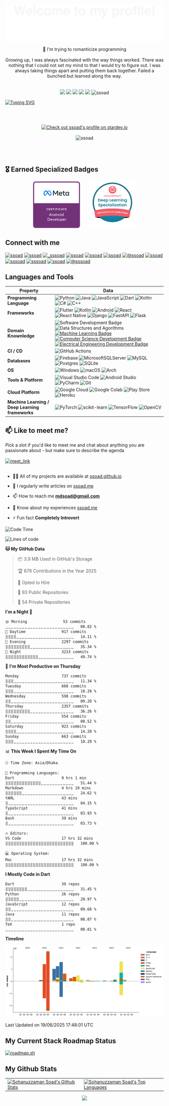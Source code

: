 ![](assets/Bottom_up.svg)
<!--   my-icons -->
<p align="center">
    💜 I'm trying to romanticize programming<br><br>
    Growing up, I was always fascinated with the way things worked. There was nothing that I could not set my mind to that I would try to figure out. I was always taking things apart and putting them back together. Failed a bunched but learned along the way.<br><br><br>
    <a href="https://github.com/ssoad/ssoad"><img src="https://img.shields.io/badge/status-updating-brightgreen.svg"></a>
    <a href="https://github.com/python/cpython"><img src="https://img.shields.io/badge/Python-3.10-FF1493.svg"></a>
    <a href="https://github.com/ssoad/ssoad/graphs/contributors"><img src="https://img.shields.io/github/contributors/ssoad/ssoad?color=blue"></a>
    <a href="https://github.com/ssoad/ssoad/stargazers"><img src="https://img.shields.io/github/stars/ssoad/ssoad.svg?logo=github"></a>
    <a href="https://github.com/ssoad/soad/network/members"><img src="https://img.shields.io/github/forks/ssoad/ssoad.svg?color=blue&logo=github"></a>
    <img src="https://komarev.com/ghpvc/?username=ssoad" alt="ssoad" />
</p>


[![Typing SVG](https://readme-typing-svg.herokuapp.com?color=%2336BCF7&center=true&vCenter=true&width=1000&lines=Hi+there+👋,+I+am+Sohanuzzaman+Soad;+Welcome+to+My+Profile!;Over+4+years+of+programming+experience;Always+learning+new+things+;Machine+learning+enthusiast+;Kaggle+community+member)](https://git.io/typing-svg)


<br>
<br>
<p align="center">
   <a href="https://stardev.io/developers/ssoad"><img alt="Check out ssoad's profile on stardev.io" src="https://stardev.io/developers/ssoad/badge/languages/locality.svg" /></a> <br><br>
    <img src="https://github-profile-trophy.vercel.app/?username=ssoad&theme=onedark&margin-w=30&margin-h=30&row=2&column=4" alt="ssoad" />
</p>

<br>
<br>


## 🎖️ Earned Specialized Badges 
 <p float="left" align="center">
<!--      <img alt="Check out ssoad's profile on stardev.io" src="https://stardev.io/developers/ssoad/badge/languages/locality.svg" />
      &nbsp;&nbsp;&nbsp;&nbsp;&nbsp; -->
  <img src="./badges/meta-android-developer-certificate.png" height="150" width="150" />
  &nbsp;&nbsp;&nbsp;&nbsp;&nbsp;
  <img src="./badges/deep-learning-specialization.png" height="150" width="150" />

  
</p>

## Connect with me
<p align="left">
<a href="https://codepen.io/ssoad" target="blank"><img align="center" src="https://img.shields.io/badge/Codepen-000000?style=for-the-badge&logo=codepen&logoColor=white" alt="ssoad" /></a>
<a href="https://dev.to/ssoad" target="blank"><img align="center" src="https://img.shields.io/badge/dev.to-0A0A0A?style=for-the-badge&logo=devdotto&logoColor=white" alt="ssoad" /></a>
<a href="https://twitter.com/_sssoad" target="blank"><img align="center" src="https://img.shields.io/badge/Twitter-1DA1F2?style=for-the-badge&logo=twitter&logoColor=white" alt="_sssoad"/></a>
<a href="https://linkedin.com/in/ssoad" target="blank"><img align="center" src="https://img.shields.io/badge/LinkedIn-0077B5?style=for-the-badge&logo=linkedin&logoColor=white" alt="ssoad"/></a>
<a href="https://stackoverflow.com/users/ssoad" target="blank"><img align="center" src="https://img.shields.io/badge/Stack_Overflow-FE7A16?style=for-the-badge&logo=stack-overflow&logoColor=white" alt="ssoad"/></a>
<a href="https://kaggle.com/ssoad" target="blank"><img align="center" src="https://img.shields.io/badge/Kaggle-20BEFF?style=for-the-badge&logo=Kaggle&logoColor=white" alt="ssoad"/></a>
<a href="https://medium.com/@ssoad" target="blank"><img align="center" src="https://img.shields.io/badge/Medium-12100E?style=for-the-badge&logo=medium&logoColor=white" alt="@ssoad" /></a>
<a href="https://www.codechef.com/users/ssoad" target="blank"><img align="center" src="https://img.shields.io/badge/-CodeChef-5B4638?style=for-the-badge&logo=CodeChef&logoColor=white" alt="ssoad" /></a>
<a href="https://www.hackerrank.com/sssoad" target="blank"><img align="center" src="https://img.shields.io/badge/-Hackerrank-2EC866?style=for-the-badge&logo=HackerRank&logoColor=white" alt="sssoad" /></a>
<a href="https://codeforces.com/profile/sssoad" target="blank"><img align="center" src="https://img.shields.io/badge/Codeforces-445f9d?style=for-the-badge&logo=Codeforces&logoColor=white" alt="sssoad" /></a>
<a href="https://www.leetcode.com/ssoad" target="blank"><img align="center" src="https://img.shields.io/badge/-LeetCode-FFA116?style=for-the-badge&logo=LeetCode&logoColor=black" alt="ssoad"/></a>
<a href="https://www.hackerearth.com/@sssoad" target="blank"><img align="center" src="https://img.shields.io/badge/HackerEarth-%232C3454.svg?&style=for-the-badge&logo=HackerEarth&logoColor=Blue" alt="@sssoad" /></a>
</p>

## Languages and Tools
| Property                                        | Data                                                                                                                                                                                                                                                                                                                                                                                                                                                                                                                                                                                                                                                                                                                                                                                                                                                                                                                                                                                                                                                                                                                                                                                                                                                                                                                                                                                                                                                                                                                                                                                                                                                                                                                                                                                                            |
|-------------------------------------------------|-----------------------------------------------------------------------------------------------------------------------------------------------------------------------------------------------------------------------------------------------------------------------------------------------------------------------------------------------------------------------------------------------------------------------------------------------------------------------------------------------------------------------------------------------------------------------------------------------------------------------------------------------------------------------------------------------------------------------------------------------------------------------------------------------------------------------------------------------------------------------------------------------------------------------------------------------------------------------------------------------------------------------------------------------------------------------------------------------------------------------------------------------------------------------------------------------------------------------------------------------------------------------------------------------------------------------------------------------------------------------------------------------------------------------------------------------------------------------------------------------------------------------------------------------------------------------------------------------------------------------------------------------------------------------------------------------------------------------------------------------------------------------------------------------------------------|
| **Programming Language**                              | ![Python](https://img.shields.io/badge/Python-14354C?style=for-the-badge&logo=python&logoColor=white) ![Java](https://img.shields.io/badge/Java-ED8B00?style=for-the-badge&logo=openjdk&logoColor=white) ![JavaScript](https://img.shields.io/badge/JavaScript-323330?style=for-the-badge&logo=javascript&logoColor=F7DF1E)  ![Dart](https://img.shields.io/badge/Dart-0175C2?style=for-the-badge&logo=dart&logoColor=white) ![Kotlin](https://img.shields.io/badge/Kotlin-0095D5?&style=for-the-badge&logo=kotlin&logoColor=white) ![C#](https://img.shields.io/badge/C%23-239120?style=for-the-badge&logo=c-sharp&logoColor=white) ![C++](https://img.shields.io/badge/C%2B%2B-00599C?style=for-the-badge&logo=c%2B%2B&logoColor=white)                                                                                                                                                                                                                                                                                                                                                                                                                                                                                                                                                                                                                                                                                                                                                                                                                                                                                                                                                                                                                                                                                                                                                                                                                                                                                             |
| **Frameworks**                              | ![Flutter](https://img.shields.io/badge/Flutter-02569B?style=for-the-badge&logo=flutter&logoColor=white) ![Kotlin](https://img.shields.io/badge/Kotlin%20JetPack%20Compose-0095D5?&style=for-the-badge&logo=kotlin&logoColor=white) ![Android](https://img.shields.io/badge/Android-3DDC84?style=for-the-badge&logo=android&logoColor=white) ![React](https://img.shields.io/badge/react-%2320232a.svg?style=for-the-badge&logo=react&logoColor=%2361DAFB) ![React Native](https://img.shields.io/badge/react_native-%2320232a.svg?style=for-the-badge&logo=react&logoColor=%2361DAFB) ![Django](https://img.shields.io/badge/Django-092E20?style=for-the-badge&logo=django&logoColor=white) ![FastAPI](https://img.shields.io/badge/FastAPI-005571?style=for-the-badge&logo=fastapi) ![Flask](https://img.shields.io/badge/flask-%23000.svg?style=for-the-badge&logo=flask&logoColor=white)
| **Domain Knownledge**                           | ![Software Development Badge](https://img.shields.io/badge/Software%20Developement-F9DC1e?style=for-the-badge&logo=Dev&logoColor=black) ![Data Structures and Agorithms](https://img.shields.io/badge/Data%20Structures%20&%20Algorithms-CC2927?style=for-the-badge&logo=Dev&logoColor=black)  [![Machine Learning Badge](https://img.shields.io/badge/-Machine%20Learning-01D277?style=for-the-badge&logoColor=white)](https://github.com/BEPb/BEPb) [![Computer Science Development Badge](https://img.shields.io/badge/-Computer%20Science-FAB040?style=for-the-badge&logoColor=white)](https://github.com/search?q=user%3ABEPb&type=Repositories) [![Electrical Engineering Development Badge](https://img.shields.io/badge/-Electrical%20Engineering-4C8CBF?style=for-the-badge&logoColor=white)](https://github.com/search?q=user%3ABEPb&type=Repositories)                                                                                                                                                                                                                                                                                                                                                                                                                                                                                                                                                                                                                                                                                                                                                                                                                                                                                                                                                                                                                                                                                      |
| **CI / CD**                                     | ![GitHub Actions](https://img.shields.io/badge/github%20actions-%232671E5.svg?style=for-the-badge&logo=githubactions&logoColor=white)                                                                                                                                                                                                                                                                                                                                                                                                                                                                                                                                                                                                                                                                                                                                                                                                                                                                                                                                                                                                                                                                                                                                                                                                                                                                                                                                                                                  |
| **Databases**                                   | ![Firebase](https://img.shields.io/badge/Firebase-039BE5?style=for-the-badge&logo=Firebase&logoColor=white) ![MicrosoftSQLServer](https://img.shields.io/badge/Microsoft%20SQL%20Server-CC2927?style=for-the-badge&logo=microsoft%20sql%20server&logoColor=white) ![MySQL](https://img.shields.io/badge/mysql-%2300f.svg?style=for-the-badge&logo=mysql&logoColor=white) ![Postgres](https://img.shields.io/badge/postgres-%23316192.svg?style=for-the-badge&logo=postgresql&logoColor=white) ![SQLite](https://img.shields.io/badge/sqlite-%2307405e.svg?style=for-the-badge&logo=sqlite&logoColor=white)                                                                                                                                                                                                                                                                                                                                                                                                                                                                                                                                                                                                                                                                                                                                                                                                                                                                                                                                             |
| **OS**                                          | ![Windows](https://img.shields.io/badge/Windows-0078D6?style=for-the-badge&logo=windows&logoColor=white)  ![macOS](https://img.shields.io/badge/mac%20os-000000?style=for-the-badge&logo=macos&logoColor=F0F0F0)  ![Arch](https://img.shields.io/badge/Arch%20Linux-1793D1?logo=arch-linux&logoColor=fff&style=for-the-badge)                                                                                                                                                                                                                                                                       |
| **Tools & Platform**                            | ![Visual Studio Code](https://img.shields.io/badge/Visual%20Studio%20Code-0078d7.svg?style=for-the-badge&logo=visual-studio-code&logoColor=white) ![Android Studio](https://img.shields.io/badge/Android%20Studio-3DDC84.svg?style=for-the-badge&logo=android-studio&logoColor=white) ![PyCharm](https://img.shields.io/badge/pycharm-143?style=for-the-badge&logo=pycharm&logoColor=black&color=black&labelColor=green) ![Git](https://img.shields.io/badge/git-%23F05033.svg?style=for-the-badge&logo=git&logoColor=white)                                                                                                                                                                                                                                                                                                                                                                                                                                                                                                                                                                                                                                                                                                                                                                                                                                                                                                                                                                                                                                                                                                                                                                                                                                                                                                                                                                                       |
| **Cloud Platform** | ![Google Cloud](https://img.shields.io/badge/GoogleCloud-%234285F4.svg?style=for-the-badge&logo=google-cloud&logoColor=white) ![Google Colab](https://img.shields.io/badge/Colab-F9AB00?style=for-the-badge&logo=googlecolab&color=525252) ![Play Store](https://img.shields.io/badge/Google_Play-414141?style=for-the-badge&logo=google-play&logoColor=white) ![Heroku](https://img.shields.io/badge/heroku-%23430098.svg?style=for-the-badge&logo=heroku&logoColor=white)|
| **Machine Learning / Deep Learning frameworks** | ![PyTorch](https://img.shields.io/badge/PyTorch-%23EE4C2C.svg?style=for-the-badge&logo=PyTorch&logoColor=white) ![scikit-learn](https://img.shields.io/badge/scikit--learn-%23F7931E.svg?style=for-the-badge&logo=scikit-learn&logoColor=white) ![TensorFlow](https://img.shields.io/badge/TensorFlow-%23FF6F00.svg?style=for-the-badge&logo=TensorFlow&logoColor=white) ![OpenCV](https://img.shields.io/badge/opencv-%23white.svg?style=for-the-badge&logo=opencv&logoColor=white)|



<h2>📫 Like to meet me?</h2>
Pick a slot if you'd like to meet me and chat about anything you are passionate about - but make sure to describe the agenda
<br><br>
<a href="https://calendly.com/ssoad/30min" target="_blank"><img width="498" alt="meet_link" src="https://user-images.githubusercontent.com/15426564/144297439-f530f383-e73e-41e0-9914-a9b7d3f432e5.png"></a>
<br><br>

- 👨‍💻 All of my projects are available at [ssoad.github.io](ssoad.github.io)

- 📝 I regularly write articles on [ssoad.me](ssoad.me)

- 📫 How to reach me **mdsoad@gmail.com**

- 📄 Know about my experiences [ssoad.me](ssoad.me)

- ⚡ Fun fact **Completely Introvert**

<!--START_SECTION:waka-->
![Code Time](http://img.shields.io/badge/Code%20Time-2%2C012%20hrs%207%20mins-blue)

![Lines of code](https://img.shields.io/badge/From%20Hello%20World%20I%27ve%20Written-11.8%20million%20lines%20of%20code-blue)

**🐱 My GitHub Data** 

> 📦 3.9 MB Used in GitHub's Storage 
 > 
> 🏆 679 Contributions in the Year 2025
 > 
> 💼 Opted to Hire
 > 
> 📜 93 Public Repositories 
 > 
> 🔑 54 Private Repositories 
 > 
**I'm a Night 🦉** 

```text
🌞 Morning                53 commits          ⣀⣀⣀⣀⣀⣀⣀⣀⣀⣀⣀⣀⣀⣀⣀⣀⣀⣀⣀⣀⣀⣀⣀⣀⣀   00.82 % 
🌆 Daytime                917 commits         ⣿⣿⣿⣿⣀⣀⣀⣀⣀⣀⣀⣀⣀⣀⣀⣀⣀⣀⣀⣀⣀⣀⣀⣀⣀   14.11 % 
🌃 Evening                2297 commits        ⣿⣿⣿⣿⣿⣿⣿⣿⣿⣀⣀⣀⣀⣀⣀⣀⣀⣀⣀⣀⣀⣀⣀⣀⣀   35.34 % 
🌙 Night                  3233 commits        ⣿⣿⣿⣿⣿⣿⣿⣿⣿⣿⣿⣿⣀⣀⣀⣀⣀⣀⣀⣀⣀⣀⣀⣀⣀   49.74 % 
```
📅 **I'm Most Productive on Thursday** 

```text
Monday                   737 commits         ⣿⣿⣿⣀⣀⣀⣀⣀⣀⣀⣀⣀⣀⣀⣀⣀⣀⣀⣀⣀⣀⣀⣀⣀⣀   11.34 % 
Tuesday                  668 commits         ⣿⣿⣿⣀⣀⣀⣀⣀⣀⣀⣀⣀⣀⣀⣀⣀⣀⣀⣀⣀⣀⣀⣀⣀⣀   10.28 % 
Wednesday                598 commits         ⣿⣿⣀⣀⣀⣀⣀⣀⣀⣀⣀⣀⣀⣀⣀⣀⣀⣀⣀⣀⣀⣀⣀⣀⣀   09.20 % 
Thursday                 2357 commits        ⣿⣿⣿⣿⣿⣿⣿⣿⣿⣀⣀⣀⣀⣀⣀⣀⣀⣀⣀⣀⣀⣀⣀⣀⣀   36.26 % 
Friday                   554 commits         ⣿⣿⣀⣀⣀⣀⣀⣀⣀⣀⣀⣀⣀⣀⣀⣀⣀⣀⣀⣀⣀⣀⣀⣀⣀   08.52 % 
Saturday                 923 commits         ⣿⣿⣿⣿⣀⣀⣀⣀⣀⣀⣀⣀⣀⣀⣀⣀⣀⣀⣀⣀⣀⣀⣀⣀⣀   14.20 % 
Sunday                   663 commits         ⣿⣿⣿⣀⣀⣀⣀⣀⣀⣀⣀⣀⣀⣀⣀⣀⣀⣀⣀⣀⣀⣀⣀⣀⣀   10.20 % 
```


📊 **This Week I Spent My Time On** 

```text
🕑︎ Time Zone: Asia/Dhaka

💬 Programming Languages: 
Dart                     9 hrs 1 min         ⣿⣿⣿⣿⣿⣿⣿⣿⣿⣿⣿⣿⣿⣀⣀⣀⣀⣀⣀⣀⣀⣀⣀⣀⣀   51.44 % 
Markdown                 4 hrs 19 mins       ⣿⣿⣿⣿⣿⣿⣀⣀⣀⣀⣀⣀⣀⣀⣀⣀⣀⣀⣀⣀⣀⣀⣀⣀⣀   24.62 % 
YAML                     43 mins             ⣿⣀⣀⣀⣀⣀⣀⣀⣀⣀⣀⣀⣀⣀⣀⣀⣀⣀⣀⣀⣀⣀⣀⣀⣀   04.15 % 
TypeScript               41 mins             ⣿⣀⣀⣀⣀⣀⣀⣀⣀⣀⣀⣀⣀⣀⣀⣀⣀⣀⣀⣀⣀⣀⣀⣀⣀   03.93 % 
Bash                     39 mins             ⣿⣀⣀⣀⣀⣀⣀⣀⣀⣀⣀⣀⣀⣀⣀⣀⣀⣀⣀⣀⣀⣀⣀⣀⣀   03.73 % 

🔥 Editors: 
VS Code                  17 hrs 32 mins      ⣿⣿⣿⣿⣿⣿⣿⣿⣿⣿⣿⣿⣿⣿⣿⣿⣿⣿⣿⣿⣿⣿⣿⣿⣿   100.00 % 

💻 Operating System: 
Mac                      17 hrs 32 mins      ⣿⣿⣿⣿⣿⣿⣿⣿⣿⣿⣿⣿⣿⣿⣿⣿⣿⣿⣿⣿⣿⣿⣿⣿⣿   100.00 % 
```

**I Mostly Code in Dart** 

```text
Dart                     39 repos            ⣿⣿⣿⣿⣿⣿⣿⣿⣀⣀⣀⣀⣀⣀⣀⣀⣀⣀⣀⣀⣀⣀⣀⣀⣀   31.45 % 
Python                   26 repos            ⣿⣿⣿⣿⣿⣀⣀⣀⣀⣀⣀⣀⣀⣀⣀⣀⣀⣀⣀⣀⣀⣀⣀⣀⣀   20.97 % 
JavaScript               12 repos            ⣿⣿⣀⣀⣀⣀⣀⣀⣀⣀⣀⣀⣀⣀⣀⣀⣀⣀⣀⣀⣀⣀⣀⣀⣀   09.68 % 
Java                     11 repos            ⣿⣿⣀⣀⣀⣀⣀⣀⣀⣀⣀⣀⣀⣀⣀⣀⣀⣀⣀⣀⣀⣀⣀⣀⣀   08.87 % 
TeX                      1 repo              ⣀⣀⣀⣀⣀⣀⣀⣀⣀⣀⣀⣀⣀⣀⣀⣀⣀⣀⣀⣀⣀⣀⣀⣀⣀   00.81 % 
```



**Timeline**

![Lines of Code chart](https://raw.githubusercontent.com/ssoad/ssoad/master/assets/bar_graph.png)


 Last Updated on 19/06/2025 17:48:01 UTC
<!--END_SECTION:waka-->


## My Current Stack Roadmap Status

[![roadmap.sh](https://api.roadmap.sh/v1-badge/wide/646350e5410780a6d9b5a637?variant=dark&roadmaps=flutter%2Ccpp)](https://roadmap.sh)

## My Github Stats
<table align="center">
    <tr>
        <td>
            <a href="https://github.com/anuraghazra/github-readme-stats"><img alt="Sohanuzzaman Soad's Github Stats" src="https://github-readme-stats.vercel.app/api?username=ssoad&show_icons=true&count_private=true&theme=react&hide_border=true&bg_color=0D1117" /></a>
        </td>
        <td>
            <a href="https://github.com/anuraghazra/github-readme-stats"><img alt="Sohanuzzaman Soad's Top Languages" src="https://github-readme-stats.vercel.app/api/top-langs/?username=ssoad&langs_count=8&count_private=true&layout=compact&theme=react&hide_border=true&bg_color=0D1117" /></a>
        </td>
    </tr>
</table>


<p align="center">
        <img src="https://streak-stats.demolab.com?user=ssoad&theme=react&hide_border=false&background=0D1117"/>
</p>

